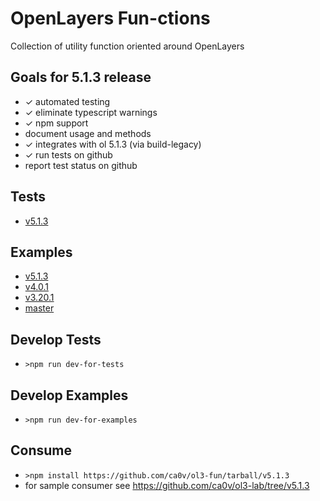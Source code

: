# OpenLayers Fun-ctions
Collection of utility function oriented around OpenLayers

## Goals for 5.1.3 release

* ✓ automated testing
* ✓ eliminate typescript warnings
* ✓ npm support
* document usage and methods
* ✓ integrates with ol 5.1.3 (via build-legacy)
* ✓ run tests on github
* report test status on github

## Tests

* [v5.1.3](https://rawgit.com/ca0v/ol3-fun/v5.1.3/loaders/tests.html)

## Examples

* [v5.1.3](https://rawgit.com/ca0v/ol3-fun/v5.1.3/loaders/examples.html)
* [v4.0.1](https://rawgit.com/ca0v/ol3-fun/v4.0.1/rawgit.html)
* [v3.20.1](https://rawgit.com/ca0v/ol3-fun/v3.20.1/rawgit.html)
* [master](https://rawgit.com/ca0v/ol3-fun/master/rawgit.html)

## Develop Tests

* `>npm run dev-for-tests`

## Develop Examples

* `>npm run dev-for-examples`

## Consume

* `>npm install https://github.com/ca0v/ol3-fun/tarball/v5.1.3`
* for sample consumer see https://github.com/ca0v/ol3-lab/tree/v5.1.3

